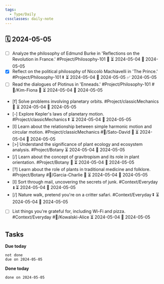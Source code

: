 ```yaml
---
tags:
  - Type/Daily
cssclasses: daily-note
---
```


## 🗓️ 2024-05-05

- [ ] Analyze the philosophy of Edmund Burke in 'Reflections on the Revolution in France.' #Project/Philosophy-101 🔺 ⏳ 2024-05-04 📅 2024-05-05
- [x] Reflect on the political philosophy of Niccolò Machiavelli in 'The Prince.' #Project/Philosophy-101 ⏬ ⏳ 2024-05-04 📅 2024-05-05 ✅ 2024-05-05
- [ ] Read the dialogues of Plotinus in 'Enneads.' #Project/Philosophy-101 #👤/Kim-Fiona 🔽 ⏳ 2024-05-04 📅 2024-05-05
- [f] Solve problems involving planetary orbits. #Project/classicMechanics 🔽 ⏳ 2024-05-04 📅 2024-05-05
- [-] Explore Kepler's laws of planetary motion. #Project/classicMechanics ⏬ ⏳ 2024-05-04 📅 2024-05-05
- [I] Learn about the relationship between simple harmonic motion and circular motion. #Project/classicMechanics #👤/Sato-David 🔽 ⏳ 2024-05-04 📅 2024-05-05
- [>] Understand the significance of plant ecology and ecosystem analysis. #Project/Botany ⏳ 2024-05-04 📅 2024-05-05
- [/] Learn about the concept of gravitropism and its role in plant orientation. #Project/Botany 🔽 ⏳ 2024-05-04 📅 2024-05-05
- [?] Learn about the role of plants in traditional medicine and folklore. #Project/Botany #👤/Garcia-Charlie 🔺 ⏳ 2024-05-04 📅 2024-05-05
- [I] Sort through mail, uncovering the secrets of junk. #Context/Everyday ⏫ ⏳ 2024-05-04 📅 2024-05-05
- [/] Nature walk, pretend you're on a critter safari. #Context/Everyday ⏬ ⏳ 2024-05-04 📅 2024-05-05
- [ ] List things you're grateful for, including Wi-Fi and pizza. #Context/Everyday #👤/Kowalski-Alice ⏳ 2024-05-04 📅 2024-05-05

## Tasks

**Due today**

```tasks
not done
due on 2024-05-05
```

**Done today**

```tasks
done on 2024-05-05
```
            